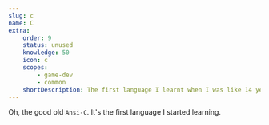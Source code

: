 ```yaml
---
slug: c
name: C
extra:
    order: 9
    status: unused
    knowledge: 50
    icon: c
    scopes:
        - game-dev
        - common
    shortDescription: The first language I learnt when I was like 14 years old.
---
```


Oh, the good old `Ansi-C`. It's the first language I started learning.